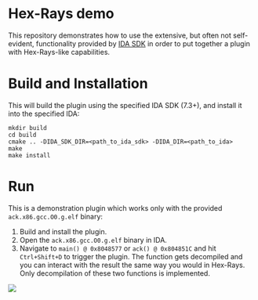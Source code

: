 # Hex-Rays demo

This repository demonstrates how to use the extensive, but often not self-evident, functionality provided by [IDA SDK](https://www.hex-rays.com/products/ida/support/sdkdoc/index.html) in order to put together a plugin with Hex-Rays-like capabilities.

# Build and Installation

This will build the plugin using the specified IDA SDK (7.3+), and install it into the specified IDA:
```
mkdir build
cd build
cmake .. -DIDA_SDK_DIR=<path_to_ida_sdk> -DIDA_DIR=<path_to_ida>
make
make install
```

# Run

This is a demonstration plugin which works only with the provided `ack.x86.gcc.O0.g.elf` binary:
1. Build and install the plugin.
2. Open the `ack.x86.gcc.O0.g.elf` binary in IDA.
3. Navigate to `main() @ 0x8048577` or `ack() @ 0x804851C` and hit `Ctrl+Shift+D` to trigger the plugin. The function gets decompiled and you can interact with the result the same way you would in Hex-Rays. Only decompilation of these two functions is implemented.

![](doc/master.gif)
